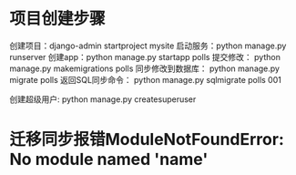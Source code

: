 # 项目创建步骤
创建项目：django-admin startproject mysite
启动服务：python manage.py runserver
创建app：python manage.py startapp polls
提交修改： python manage.py makemigrations polls
同步修改到数据库： python manage.py migrate polls
返回SQL同步命令： python manage.py sqlmigrate polls 001

创建超级用户: python manage.py createsuperuser


# 迁移同步报错ModuleNotFoundError: No module named 'name'


